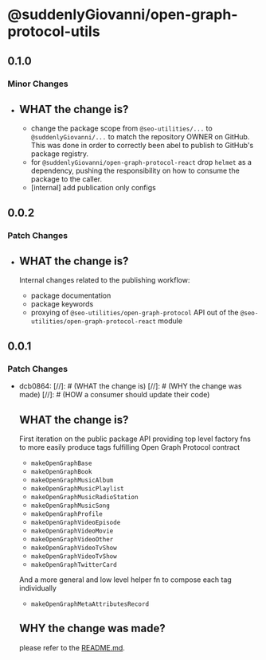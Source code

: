 # @suddenlyGiovanni/open-graph-protocol-utils

## 0.1.0

### Minor Changes

- ## WHAT the change is?
  - change the package scope from `@seo-utilities/...` to `@suddenlyGiovanni/...` to match the repository OWNER on GitHub.
    This was done in order to correctly been abel to publish to GitHub's package registry.
  - for `@suddenlyGiovanni/open-graph-protocol-react` drop `helmet` as a dependency, pushing the responsibility on how to consume the package to the caller.
  - [internal] add publication only configs

## 0.0.2

### Patch Changes

- ## WHAT the change is?

  Internal changes related to the publishing workflow:

  - package documentation
  - package keywords
  - proxying of `@seo-utilities/open-graph-protocol` API out of the `@seo-utilities/open-graph-protocol-react` module

## 0.0.1

### Patch Changes

- dcb0864:
  [//]: # (WHAT the change is)
  [//]: # (WHY the change was made)
  [//]: # (HOW a consumer should update their code)

  ## WHAT the change is?

  First iteration on the public package API
  providing top level factory fns to more easily produce tags fulfilling Open Graph Protocol contract

  - `makeOpenGraphBase`
  - `makeOpenGraphBook`
  - `makeOpenGraphMusicAlbum`
  - `makeOpenGraphMusicPlaylist`
  - `makeOpenGraphMusicRadioStation`
  - `makeOpenGraphMusicSong`
  - `makeOpenGraphProfile`
  - `makeOpenGraphVideoEpisode`
  - `makeOpenGraphVideoMovie`
  - `makeOpenGraphVideoOther`
  - `makeOpenGraphVideoTvShow`
  - `makeOpenGraphVideoTvShow`
  - `makeOpenGraphTwitterCard`

  And a more general and low level helper fn to compose each tag individually

  - `makeOpenGraphMetaAttributesRecord`

  ## WHY the change was made?

  please refer to the [README.md](https://github.com/suddenlyGiovanni/seo-utilities/blob/main/README.md).
